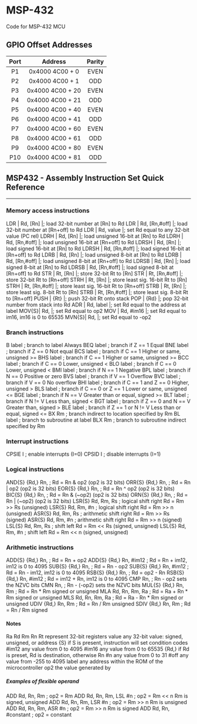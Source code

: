 # MSP-432
Code for MSP-432 MCU

## GPIO Offset Addresses
| Port |      Address     | Parity |
|:----:|:----------------:|:------:|
|  P1  | 0x4000 4C00 + 0  |  EVEN  |
|  P2  | 0x4000 4C00 + 1  |  ODD   |
|  P3  | 0x4000 4C00 + 20 |  EVEN  |
|  P4  | 0x4000 4C00 + 21 |  ODD   |
|  P5  | 0x4000 4C00 + 40 |  EVEN  |
|  P6  | 0x4000 4C00 + 41 |  ODD   |
|  P7  | 0x4000 4C00 + 60 |  EVEN  |
|  P8  | 0x4000 4C00 + 61 |  ODD   |
|  P9  | 0x4000 4C00 + 80 |  EVEN  |
|  P10 | 0x4000 4C00 + 81 |  ODD   |

## MSP432 - Assembly Instruction Set Quick Reference
***
### Memory access instructions
LDR 	| Rd,		[Rn]				|; load 32-bit number at [Rn] to Rd
LDR		| Rd,		[Rn,#off]		|; load 32-bit number at [Rn+off] to Rd
LDR		| Rd,		value				|; set Rd equal to any 32-bit value (PC rel)
LDRH	| Rd,		[Rn]				|; load unsigned 16-bit at [Rn] to Rd
LDRH	| Rd,		[Rn,#off]		|; load unsigned 16-bit at [Rn+off] to Rd
LDRSH	| Rd,		[Rn]				|; load signed 16-bit at [Rn] to Rd
LDRSH	| Rd,		[Rn,#off]		|; load signed 16-bit at [Rn+off] to Rd
LDRB	| Rd,		[Rn]				|; load unsigned 8-bit at [Rn] to Rd
LDRB	| Rd,		[Rn,#off]		|; load unsigned 8-bit at [Rn+off] to Rd
LDRSB	| Rd,		[Rn]				|; load signed 8-bit at [Rn] to Rd
LDRSB	| Rd,		[Rn,#off]		|; load signed 8-bit at [Rn+off] to Rd
STR		| Rt,		[Rn]				|; store 32-bit Rt to [Rn]
STR		| Rt,		[Rn,#off]		|; store 32-bit Rt to [Rn+off]
STRH	| Rt,		[Rn]				|; store least sig. 16-bit Rt to [Rn]
STRH	| Rt,		[Rn,#off]		|; store least sig. 16-bit Rt to [Rn+off]
STRB	| Rt,		[Rn]				|; store least sig. 8-bit Rt to [Rn]
STRB	| Rt,		[Rn,#off]		|; store least sig. 8-bit Rt to [Rn+off]
PUSH	| {Rt}							|; push 32-bit Rt onto stack
POP		| {Rd}							|; pop 32-bit number from stack into Rd
ADR		| Rd, label					|; set Rd equal to the address at label
MOV{S}| Rd, <op2>					|; set Rd equal to op2
MOV		| Rd, #im16					|; set Rd equal to im16, im16 is 0 to 65535
MVN{S}| Rd, <op2>					|; set Rd equal to -op2

### Branch instructions
B			label		; branch to label		Always
BEQ		label		; branch if Z == 1	Equal
BNE		label		; branch if Z == 0	Not equal
BCS		label		; branch if C == 1	Higher or same, unsigned >=
BHS		label		; branch if C == 1	Higher or same, unsigned >=
BCC		label		; branch if C == 0	Lower, unsigned <
BLO		label		; branch if C == 0	Lower, unsigned <
BMI		label		; branch if N == 1	Negative
BPL		label		; branch if N == 0	Positive or zero
BVS		label		; branch if V == 1	Overflow
BVC		label		; branch if V == 0	No overflow
BHI		label		; branch if C == 1 and Z == 0	Higher, unsigned >
BLS		label		; branch if C == 0 or  Z == 1	Lower or same, unsigned <=
BGE		label		; branch if N == V	Greater than or equal, signed >=
BLT		label		; branch if N != V	Less than, signed <
BGT		label		; branch if Z == 0 and N == V	Greater than, signed >
BLE		label		; branch if Z == 1 or N != V	Less than or equal, signed <=
BX		Rm			; branch indirect to location specified by Rm
BL		label		; branch to subroutine at label
BLX		Rm			; branch to subroutine indirect specified by Rm

### Interrupt instructions
CPSIE		I		; enable interrupts (I=0)
CPSID		I		; disable interrupts (I=1)

### Logical instructions
AND{S}	{Rd,}	Rn, <op2>		; Rd = Rn & op2			(op2 is 32 bits)
ORR{S}	{Rd,}	Rn, <op2>		; Rd = Rn | op2			(op2 is 32 bits)
EOR{S}	{Rd,}	Rn, <op2>		; Rd = Rn ^ op2			(op2 is 32 bits)
BIC{S}	{Rd,}	Rn, <op2>		; Rd = Rn & (~op2)	(op2 is 32 bits)
ORN{S}	{Rd,}	Rn, <op2>		; Rd = Rn | (~op2)	(op2 is 32 bits)
LSR{S}	Rd, Rm, Rs				; logical shift right Rd = Rm >> Rs		(unsigned)
LSR{S}	Rd, Rm, #n				; logical shift right Rd = Rm >> n		(unsigned)
ASR{S}	Rd, Rm, Rs				; arithmetic shift right Rd = Rm >> Rs		(signed)
ASR{S}	Rd, Rm, #n				; arithmetic shift right Rd = Rm >> n		(signed)
LSL{S}	Rd, Rm, Rs				; shift left Rd = Rm << Rs		(signed, unsigned)
LSL{S}	Rd, Rm, #n				; shift left Rd = Rm << n		(signed, unsigned)

### Arithmetic instructions
ADD{S}	{Rd,}	Rn, <op2>		; Rd = Rn + op2
ADD{S}	{Rd,}	Rn, #im12		; Rd = Rn + im12, im12 is 0 to 4095
SUB{S}	{Rd,}	Rn, <op2>		; Rd = Rn - op2
SUB{S}	{Rd,}	Rn, #im12		; Rd = Rn - im12, im12 is 0 to 4095
RSB{S}	{Rd,}	Rn, <op2>		; Rd = op2 - Rn
RSB{S}	{Rd,}	Rn, #im12		; Rd = im12 + Rn, im12 is 0 to 4095
CMP			Rn, <op2>					; Rn - op2		sets the NZVC bits
CMN			Rn, <op2>					; Rn - (-op2)		sets the NZVC bits
MUL{S}	{Rd,}	Rn, Rm			; Rd = Rn * Rm		signed or unsigned
MLA			Rd, Rn, Rm, Ra		; Rd = Ra + Rn * Rm		signed or unsigned
MLS			Rd, Rn, Rm, Ra		; Rd = Ra - Rn * Rm		signed or unsigned
UDIV		{Rd,}	Rn, Rm			; Rd = Rn / Rm		unsigned
SDIV		{Rd,}	Rn, Rm			; Rd = Rn / Rm		signed

#### Notes
Ra Rd Rm Rn Rt	represent 32-bit registers
value		any 32-bit value: signed, unsigned, or address
{S}			if S is present, instruction will set condition codes
\#im12	any value from 0 to 4095
\#im16	any value from 0 to 65535
{Rd,}		if Rd is preset, Rd is destination, otherwise Rn
\#n			any value from 0 to 31
\#off		any value from -255 to 4095
label		any address within the ROM of the microcontroller
op2			the value generated by <op2>

##### Examples of flexible operand <op2>
ADD	Rd,	Rn,	Rm					; op2 = Rm
ADD	Rd,	Rn,	Rm, LSL #n	; op2 = Rm << n		Rm is signed, unsigned
ADD	Rd,	Rn,	Rm, LSR #n	; op2 = Rm >> n		Rm is unsigned
ADD	Rd,	Rn,	Rm, ASR #n	; op2 = Rm >> n		Rm is signed
ADD	Rd,	Rn,	#constant		; op2 = constant
